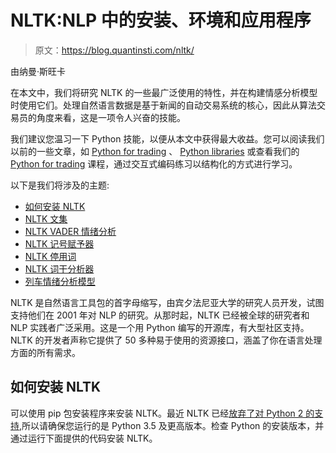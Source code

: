 # NLTK:NLP 中的安装、环境和应用程序

> 原文：<https://blog.quantinsti.com/nltk/>

由纳曼·斯旺卡

在本文中，我们将研究 NLTK 的一些最广泛使用的特性，并在构建情感分析模型时使用它们。处理自然语言数据是基于新闻的自动交易系统的核心，因此从算法交易员的角度来看，这是一项令人兴奋的技能。

我们建议您温习一下 Python 技能，以便从本文中获得最大收益。您可以阅读我们以前的一些文章，如 [Python for trading](/python-trading/) 、 [Python libraries](/python-trading-library/) 或查看我们的 [Python for trading](https://quantra.quantinsti.com/course/python-for-trading) 课程，通过交互式编码练习以结构化的方式进行学习。

以下是我们将涉及的主题:

*   [如何安装 NLTK](#how-to-install-nltk)
*   [NLTK 文集](#nltk-corpus)
*   [NLTK VADER 情绪分析](#nltk-vader-sentiment-analysis)
*   [NLTK 记号赋予器](#nltk-tokenizers)
*   [NLTK 停用词](#nltk-stopwords)
*   [NLTK 词干分析器](#nltk-stemmers)
*   [列车情绪分析模型](#train-sentiment-analysis-model)

NLTK 是自然语言工具包的首字母缩写，由宾夕法尼亚大学的研究人员开发，试图支持他们在 2001 年对 NLP 的研究。从那时起，NLTK 已经被全球的研究者和 NLP 实践者广泛采用。这是一个用 Python 编写的开源库，有大型社区支持。NLTK 的开发者声称它提供了 50 多种易于使用的资源接口，涵盖了你在语言处理方面的所有需求。

## 如何安装 NLTK

可以使用 pip 包安装程序来安装 NLTK。最近 NLTK 已经[放弃了对 Python 2 的支持](https://twitter.com/NLTK_org/status/1249489353950121984),所以请确保您运行的是 Python 3.5 及更高版本。检查 Python 的安装版本，并通过运行下面提供的代码安装 NLTK。